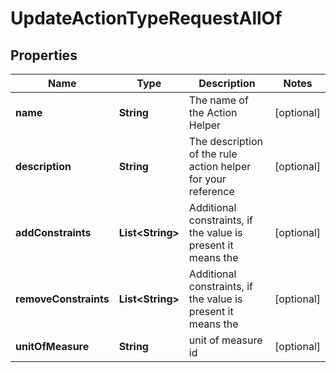 

# UpdateActionTypeRequestAllOf


## Properties

Name | Type | Description | Notes
------------ | ------------- | ------------- | -------------
**name** | **String** | The name of the Action Helper |  [optional]
**description** | **String** | The description of the rule action helper for your reference |  [optional]
**addConstraints** | **List&lt;String&gt;** | Additional constraints, if the value is present it means the |  [optional]
**removeConstraints** | **List&lt;String&gt;** | Additional constraints, if the value is present it means the |  [optional]
**unitOfMeasure** | **String** | unit of measure id |  [optional]




